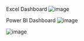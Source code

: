 Excel Dashboard
![image](https://github.com/user-attachments/assets/ecb57e05-1645-497b-a80e-7c57fc20ea13)


Power BI Dashboard
![image](https://github.com/anujasathiyaraj/pizza/assets/96020465/fa4d836d-7942-4666-9a0c-e1c36b0b9247)

![image](https://github.com/anujasathiyaraj/pizza/assets/96020465/4404c3ae-f7d5-4141-8298-b3c6a0381508)


